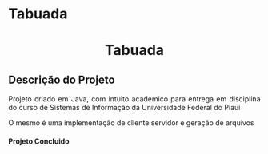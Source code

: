 # Tabuada<h1 align="center">Tabuada</h1>

## Descrição do Projeto
<p align="justify">Projeto criado em Java, com intuito academico para entrega em disciplina do curso de Sistemas de Informação da Universidade Federal do Piauí</p>
<p align="justify">O mesmo é uma implementação de cliente servidor e geração de arquivos<h4 align="left"> 
  Projeto Concluido
</h4>
